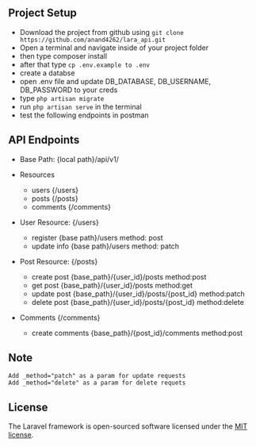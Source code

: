 ## Project Setup

-   Download the project from github using ``` git clone https://github.com/anand4262/lara_api.git ```
-   Open a terminal and navigate inside of your project folder
-   then type composer install
-   after that type ``` cp .env.example to .env ```
-   create a databse
-   open .env file and update DB_DATABASE, DB_USERNAME, DB_PASSWORD to your creds
-   type ``` php artisan migrate ```
-   run ``` php artisan serve ``` in the terminal
-   test the following endpoints in postman

## API Endpoints

-   Base Path: {local path}/api/v1/
-   Resources

    -   users {/users}
    -   posts {/posts}
    -   comments {/comments}

-   User Resource: {/users}
    -   register {base path}/users method: post
    -   update info {base path}/users method: patch
-   Post Resource: {/posts}
    -   create post {base_path}/{user_id}/posts method:post
    -   get post {base_path}/{user_id}/posts method:get
    -   update post {base_path}/{user_id}/posts/{post_id} method:patch
    -   delete post {base_path}/{user_id}/posts/{post_id} method:delete
-   Comments {/comments}
    -   create comments {base_path}/{post_id}/comments method:post

## Note

    Add _method="patch" as a param for update requests
    Add _method="delete" as a param for delete requets

## License

The Laravel framework is open-sourced software licensed under the [MIT license](https://opensource.org/licenses/MIT).
